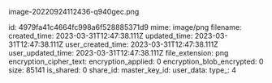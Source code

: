 image-20220924112436-q940gec.png

id: 4979fa41c4664fc998a6f528885371d9
mime: image/png
filename: 
created_time: 2023-03-31T12:47:38.111Z
updated_time: 2023-03-31T12:47:38.111Z
user_created_time: 2023-03-31T12:47:38.111Z
user_updated_time: 2023-03-31T12:47:38.111Z
file_extension: png
encryption_cipher_text: 
encryption_applied: 0
encryption_blob_encrypted: 0
size: 85141
is_shared: 0
share_id: 
master_key_id: 
user_data: 
type_: 4